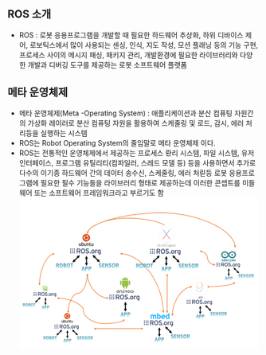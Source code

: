 ## ROS 소개
* ROS : 로봇 응용프로그램을 개발할 때 필요한 하드웨어 추상화, 하위 디바이스 제어, 로보틱스에서 많이 사용되는 센싱, 인식, 지도 작성, 모션 플래닝 등의 기능 구현, 프로세스 사이의 메시지 패싱, 패키지 관리, 개발환경에 필요한 라이브러리와 다양한 개발과 디버깅 도구를 제공하는 로봇 소프트웨어 플랫폼

## 메타 운영체제 
* 메타 운영체제(Meta -Operating System) : 애플리케이션과 분산 컴퓨팅 자원간의 가상화 레이러로 분산 컴퓨팅 자원을 활용하여 스케줄링 및 로드, 감시, 에러 처리등을 실행하는 시스템 
* ROS는 Robot Operating System의 줄임말로 메타 운영체제 이다.
* ROS는 전통적인 운영체제에서 제공하는 프로세스 롼리 시스템, 파일 시스템, 유저 인터페이스, 프로그램 유틸리티(컴파일러, 스레드 모델 등) 등을 사용하면서 추가로 다수의 이기종 하드웨어 간의 데이터 송수신, 스케줄링, 에러 처릳등 로봇 응용프로그램에 필요한 필수 기능들을 라이브러리 형태로 제공하는데 이러한 콘셉트를 미들웨어 또는 소프트웨어 프레임워크라고 부르기도 함
<br/> <img src="./img/ROS001.png" /> <br/> 
